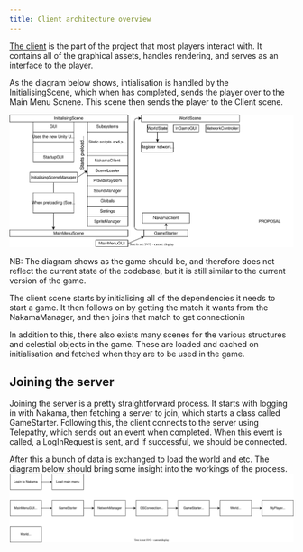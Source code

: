 ```yaml
---
title: Client architecture overview
---
```


[The client](https://github.com/OpenHellion/Server) is the part of the project that most players interact with. It contains all of the graphical assets, handles rendering, and serves as an interface to the player.

As the diagram below shows, intialisation is handled by the InitialisingScene, which when has completed, sends the player over to the Main Menu Scnene. This scene then sends the player to the Client scene.

![A diagram of the OpenHellion client architecture.](res/ClientArchitecture.drawio.svg)

NB: The diagram shows as the game should be, and therefore does not reflect the current state of the codebase, but it is still similar to the current version of the game.

The client scene starts by initialising all of the dependencies it needs to start a game. It then follows on by getting the match it wants from the NakamaManager, and then joins that match to get connectionin

In addition to this, there also exists many scenes for the various structures and celestial objects in the game. These are loaded and cached on initialisation and fetched when they are to be used in the game.

## Joining the server
Joining the server is a pretty straightforward process. It starts with logging in with Nakama, then fetching a server to join, which starts a class called GameStarter. Following this, the client connects to the server using Telepathy, which sends out an event when completed. When this event is called, a LogInRequest is sent, and if successful, we should be connected.

After this a bunch of data is exchanged to load the world and etc. The diagram below should bring some insight into the workings of the process.
![A diagram of the joining process.](res/ClientConnection.drawio.svg)
